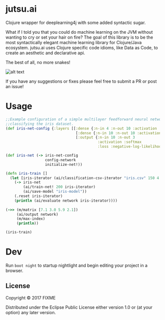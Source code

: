 # jutsu.ai

Clojure wrapper for deeplearning4j with some added syntactic sugar.

What if I told you that you could do machine learning on the JVM without wanting to cry or 
set your hair on fire? The goal of this library is to be the most syntactically elegant machine learning library for Clojure/Java ecosystem. jutsu.ai uses Clojure specific code idioms, like Data as Code, to create an aesthetic and declarative api.

The best of all, no more snakes!


![alt text](http://wp.patheos.com.s3.amazonaws.com/blogs/wildhunt/files/2011/03/saintpatrick.jpg)

If you have any suggestions or fixes please feel free to submit a PR or post an issue!

# Usage

```clojure
;;Example configuration of a simple multilayer feedforward neural network architecture
;;classifying the iris dataset.
(def iris-net-config {:layers [[:dense {:n-in 4 :n-out 10 :activation :relu}]
                                [:dense {:n-in 10 :n-out 10 :activation :relu}]
                                [:output {:n-in 10 :n-out 3
                                          :activation :softmax
                                          :loss :negative-log-likelihood}]]})

(def iris-net (-> iris-net-config
				  config-network
                  initialize-net!))

(defn iris-train []
  (let [iris-iterator (ai/classification-csv-iterator "iris.csv" 150 4 3)]
    (-> iris-net
        (ai/train-net! 200 iris-iterator)
        (ai/save-model "iris-model"))
    (.reset iris-iterator)
    (println (ai/evaluate network iris-iterator))))
    
(->> (m/matrix [7.1 3.0 5.9 2.1])
     (ai/output network)
     (m/max-index)
     (println))

(iris-train)
```
# Dev

Run `boot night` to startup nightlight and begin editing your project in a browser.

## License

Copyright © 2017 FIXME

Distributed under the Eclipse Public License either version 1.0 or (at
your option) any later version.
